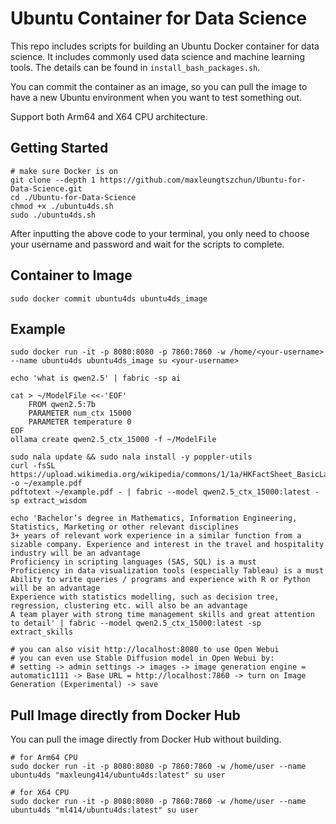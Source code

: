 # Ubuntu Container for Data Science
This repo includes scripts for building an Ubuntu Docker container for data science. It includes commonly used data science and machine learning tools. The details can be found in `install_bash_packages.sh`.

You can commit the container as an image, so you can pull the image to have a new Ubuntu environment when you want to test something out.

Support both Arm64 and X64 CPU architecture.

## Getting Started
```shell
# make sure Docker is on
git clone --depth 1 https://github.com/maxleungtszchun/Ubuntu-for-Data-Science.git
cd ./Ubuntu-for-Data-Science
chmod +x ./ubuntu4ds.sh
sudo ./ubuntu4ds.sh
```

After inputting the above code to your terminal, you only need to choose your username and password and wait for the scripts to complete.

## Container to Image
```shell
sudo docker commit ubuntu4ds ubuntu4ds_image
```

## Example
```shell
sudo docker run -it -p 8080:8080 -p 7860:7860 -w /home/<your-username> --name ubuntu4ds ubuntu4ds_image su <your-username>

echo 'what is qwen2.5' | fabric -sp ai

cat > ~/ModelFile <<-'EOF'
	FROM qwen2.5:7b
	PARAMETER num_ctx 15000
	PARAMETER temperature 0
EOF
ollama create qwen2.5_ctx_15000 -f ~/ModelFile

sudo nala update && sudo nala install -y poppler-utils
curl -fsSL https://upload.wikimedia.org/wikipedia/commons/1/1a/HKFactSheet_BasicLaw_122014.pdf -o ~/example.pdf
pdftotext ~/example.pdf - | fabric --model qwen2.5_ctx_15000:latest -sp extract_wisdom

echo 'Bachelor’s degree in Mathematics, Information Engineering, Statistics, Marketing or other relevant disciplines
3+ years of relevant work experience in a similar function from a sizable company. Experience and interest in the travel and hospitality industry will be an advantage
Proficiency in scripting languages (SAS, SQL) is a must
Proficiency in data visualization tools (especially Tableau) is a must
Ability to write queries / programs and experience with R or Python will be an advantage
Experience with statistics modelling, such as decision tree, regression, clustering etc. will also be an advantage
A team player with strong time management skills and great attention to detail' | fabric --model qwen2.5_ctx_15000:latest -sp extract_skills

# you can also visit http://localhost:8080 to use Open Webui
# you can even use Stable Diffusion model in Open Webui by:
# setting -> admin settings -> images -> image generation engine = automatic1111 -> Base URL = http://localhost:7860 -> turn on Image Generation (Experimental) -> save
```

## Pull Image directly from Docker Hub
You can pull the image directly from Docker Hub without building.

```shell
# for Arm64 CPU
sudo docker run -it -p 8080:8080 -p 7860:7860 -w /home/user --name ubuntu4ds "maxleung414/ubuntu4ds:latest" su user

# for X64 CPU
sudo docker run -it -p 8080:8080 -p 7860:7860 -w /home/user --name ubuntu4ds "ml414/ubuntu4ds:latest" su user

```